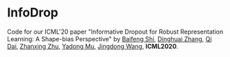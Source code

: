 # InfoDrop
Code for our ICML'20 paper "Informative Dropout for Robust Representation Learning: A Shape-bias Perspective" by [Baifeng Shi](https://bfshi.github.io), [Dinghuai Zhang](https://zdhnarsil.github.io/), [Qi Dai](https://scholar.google.com/citations?hl=en&user=NSJY12IAAAAJ), [Zhanxing Zhu](https://sites.google.com/view/zhanxingzhu/), [Yadong Mu](http://www.muyadong.com/index.html),
[Jingdong Wang](https://jingdongwang2017.github.io/), **ICML2020**.
